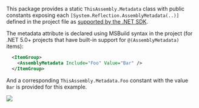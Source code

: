 <!-- #metadata -->
This package provides a static `ThisAssembly.Metadata` class with public 
constants exposing each `[System.Reflection.AssemblyMetadata(..)]` defined in 
the project file as [supported by the .NET SDK](https://learn.microsoft.com/en-us/dotnet/standard/assembly/set-attributes-project-file#set-arbitrary-attributes).

The metadata attribute is declared using MSBuild syntax in the project 
(for .NET 5.0+ projects that have built-in support for `@(AssemblyMetadata)` items):

```xml
  <ItemGroup>
    <AssemblyMetadata Include="Foo" Value="Bar" />
  </ItemGroup>
```

And a corresponding `ThisAssembly.Metadata.Foo` constant with the value `Bar` is provided 
for this example.

![](https://raw.githubusercontent.com/devlooped/ThisAssembly/main/img/ThisAssembly.Metadata.png)

<!-- #metadata -->
<!-- include ../visibility.md -->
<!-- include https://github.com/devlooped/.github/raw/main/osmf.md -->
<!-- include https://github.com/devlooped/sponsors/raw/main/footer.md -->
<!-- exclude -->